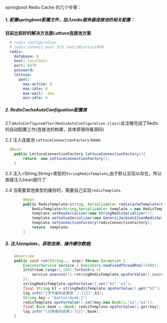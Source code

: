 springboot Redis Cache 的几个步骤：

##### 1. 配置springboot配置文件，加入redis服务器连接池的相关配置：

**目前比较好的解决方法是Luttuce连接池方案**
```yaml
  # redis configuration
  # redis connect pool 分为 Jedis和Lettuce两种
  redis:
    database: 0
    host: localhost
    port: 6379
    password:
    lettuce:
      pool:
        max-active: 8
        max-idle: 8
        max-wait: -1ms
        min-idle: 0
```

##### 2. RedisCacheAutoConfiguation配置类

2.1 `@AutoConfigureAfter(RedisAutoConfiguration.class)`此注解完成了Redis的自动配置工作(连接池的构建，具体原理待看源码)

2.2 注入连接池 `LettuceConnectionFactory` bean
```java
  @Bean
    public LettuceConnectionFactory lettuceConnectionFactory(){
        return  new LettuceConnectionFactory();
    }
```
2.3 注入<String,String>类型的`StringRedisTemplate`,由于默认实现以存在，所以直接注入bean就行了

2.4 当需要其他类型的缓存时，需要自己实现`redisTemplate`.
```java
        @Bean
        public RedisTemplate<String, Serializable> redisCacheTemplate(LettuceConnectionFactory redisConnectionFactory){
            RedisTemplate<String,Serializable> template = new RedisTemplate<>();
            template.setKeySerializer(new StringRedisSerializer());
            template.setValueSerializer(new GenericJackson2JsonRedisSerializer());
            template.setConnectionFactory(redisConnectionFactory);
            return  template;
        }
```

##### 3. 注入template，获取连接，操作缓存数据;
```java
    @Override
    public void run(String... args) throws Exception {
        ExecutorService service = Executors.newFixedThreadPool(1000);
        IntStream.range(1,100).forEach(i->{
            service.execute(()->stringRedisTemplate.opsForValue().increment("kk",1));
        });
        stringRedisTemplate.opsForValue().set("k1","v1");
        final String k1 = stringRedisTemplate.opsForValue().get("k1");
        log.info("[字符缓存结果是：]-[{}]",k1);
        String key = "battcn:book:1";
        redisTemplate.opsForValue().set(key,new Book(1,"u1","pa"));
        final Book book = (Book) redisTemplate.opsForValue().get(key);
        log.info("[对象缓存结果]-[{}]",book);
    }
```

